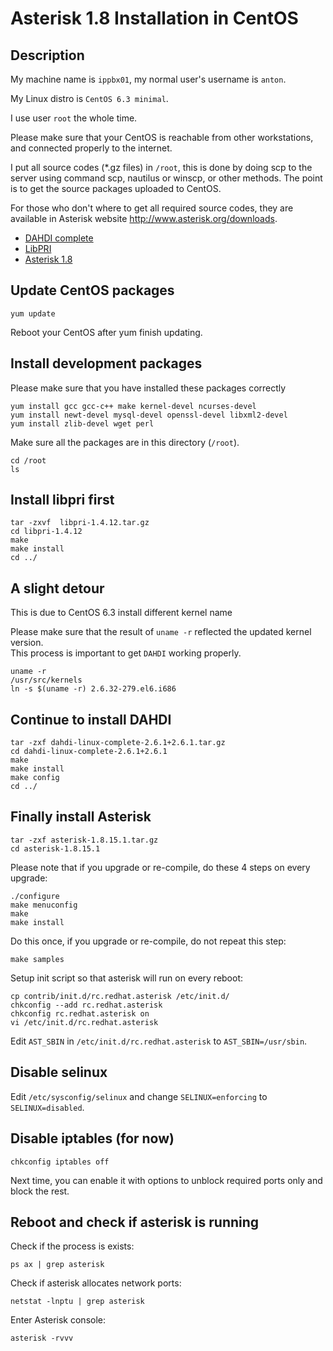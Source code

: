 # Asterisk 1.8 Installation in CentOS

Description
-----------

My machine name is ```ippbx01```, my normal user's username is ```anton```.

My Linux distro is ```CentOS 6.3 minimal```.

I use user ```root``` the whole time.

Please make sure that your CentOS is reachable from other workstations, and connected properly to the internet.

I put all source codes (*.gz files) in ```/root```, this is done by doing scp to the server using command scp, nautilus or winscp, or other methods. The point is to get the source packages uploaded to CentOS.

For those who don't where to get all required source codes, they are available in Asterisk website http://www.asterisk.org/downloads.

- [DAHDI complete](http://downloads.asterisk.org/pub/telephony/dahdi-linux-complete/dahdi-linux-complete-current.tar.gz)
- [LibPRI](http://downloads.asterisk.org/pub/telephony/libpri/libpri-1.4-current.tar.gz)
- [Asterisk 1.8](http://downloads.asterisk.org/pub/telephony/asterisk/asterisk-1.8-current.tar.gz)

Update CentOS packages
----------------------

```
yum update
```

Reboot your CentOS after yum finish updating.

Install development packages
----------------------------

Please make sure that you have installed these packages correctly

```
yum install gcc gcc-c++ make kernel-devel ncurses-devel 
yum install newt-devel mysql-devel openssl-devel libxml2-devel
yum install zlib-devel wget perl
```

Make sure all the packages are in this directory (```/root```).

```
cd /root                                        
ls                                         
```

Install libpri first
--------------------

```
tar -zxvf  libpri-1.4.12.tar.gz           
cd libpri-1.4.12
make                         
make install                 
cd ../
```

A slight detour
---------------

This is due to CentOS 6.3 install different kernel name

Please make sure that the result of ```uname -r``` reflected the updated kernel version.  
This process is important to get ```DAHDI``` working properly.

```
uname -r
/usr/src/kernels
ln -s $(uname -r) 2.6.32-279.el6.i686
```

Continue to install DAHDI
-------------------------

```
tar -zxf dahdi-linux-complete-2.6.1+2.6.1.tar.gz   
cd dahdi-linux-complete-2.6.1+2.6.1
make                
make install        
make config         
cd ../
```

Finally install Asterisk
------------------------

```
tar -zxf asterisk-1.8.15.1.tar.gz          
cd asterisk-1.8.15.1
```

Please note that if you upgrade or re-compile, do these 4 steps on every upgrade:

```
./configure                
make menuconfig            
make                       
make install    
```

Do this once, if you upgrade or re-compile, do not repeat this step:

```
make samples  
```

Setup init script so that asterisk will run on every reboot:

```
cp contrib/init.d/rc.redhat.asterisk /etc/init.d/  
chkconfig --add rc.redhat.asterisk
chkconfig rc.redhat.asterisk on
vi /etc/init.d/rc.redhat.asterisk
```

Edit ```AST_SBIN``` in ```/etc/init.d/rc.redhat.asterisk``` to ```AST_SBIN=/usr/sbin```.

Disable selinux
---------------

Edit ```/etc/sysconfig/selinux``` and change ```SELINUX=enforcing``` to ```SELINUX=disabled```.

Disable iptables (for now)
--------------------------

```
chkconfig iptables off
```

Next time, you can enable it with options to unblock required ports only and block the rest.

Reboot and check if asterisk is running
---------------------------------------

Check if the process is exists:

```
ps ax | grep asterisk
```

Check if asterisk allocates network ports:

```
netstat -lnptu | grep asterisk
```

Enter Asterisk console:

```
asterisk -rvvv
```
